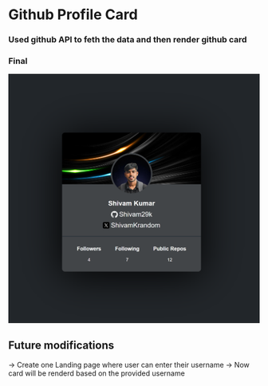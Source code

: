 # Github Profile Card

### Used github API to feth the data and then render github card

### Final
![Solution](./src/assets/final.png)



## Future modifications

-> Create one Landing page where user can enter their username
-> Now card will be renderd based on the provided username